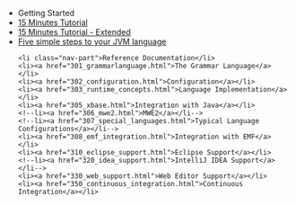 <ul id="nav-outline" style="margin-left: 0px;">
	<li class="nav-part">Getting Started</li>
	<li><a href="102_domainmodelwalkthrough.html">15 Minutes Tutorial</a></li>
	<li><a href="103_domainmodelnextsteps.html">15 Minutes Tutorial - Extended</a></li>
	<li><a href="104_jvmdomainmodel.html">Five simple steps to your JVM language</a></li>
		
	<li class="nav-part">Reference Documentation</li>
	<li><a href="301_grammarlanguage.html">The Grammar Language</a></li>
	<li><a href="302_configuration.html">Configuration</a></li>
	<li><a href="303_runtime_concepts.html">Language Implementation</a></li>
	<li><a href="305_xbase.html">Integration with Java</a></li>
	<!--li><a href="306_mwe2.html">MWE2</a></li-->
	<!--li><a href="307_special_languages.html">Typical Language Configurations</a></li-->
	<li><a href="308_emf_integration.html">Integration with EMF</a></li>
	<li><a href="310_eclipse_support.html">Eclipse Support</a></li>
	<!--li><a href="320_idea_support.html">IntelliJ IDEA Support</a></li-->
	<li><a href="330_web_support.html">Web Editor Support</a></li>
	<li><a href="350_continuous_integration.html">Continuous Integration</a></li>
</ul>